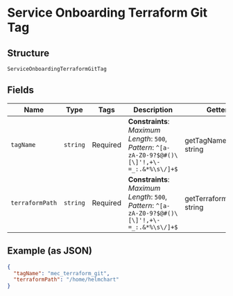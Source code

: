 
# Service Onboarding Terraform Git Tag

## Structure

`ServiceOnboardingTerraformGitTag`

## Fields

| Name | Type | Tags | Description | Getter | Setter |
|  --- | --- | --- | --- | --- | --- |
| `tagName` | `string` | Required | **Constraints**: *Maximum Length*: `500`, *Pattern*: `^[a-zA-Z0-9?$@#()\[\]'!,+\-=_:.&*%\s\/]+$` | getTagName(): string | setTagName(string tagName): void |
| `terraformPath` | `string` | Required | **Constraints**: *Maximum Length*: `500`, *Pattern*: `^[a-zA-Z0-9?$@#()\[\]'!,+\-=_:.&*%\s\/]+$` | getTerraformPath(): string | setTerraformPath(string terraformPath): void |

## Example (as JSON)

```json
{
  "tagName": "mec_terraform_git",
  "terraformPath": "/home/helmchart"
}
```

